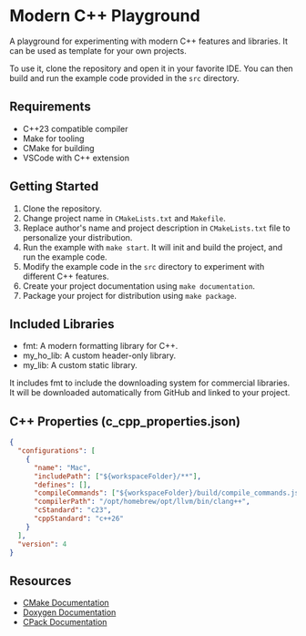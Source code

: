# Modern C++ Playground

A playground for experimenting with modern C++ features and libraries. It can be used as template for your own projects.

To use it, clone the repository and open it in your favorite IDE. You can then build and run the example code provided in the `src` directory.

## Requirements

- C++23 compatible compiler
- Make for tooling
- CMake for building
- VSCode with C++ extension

## Getting Started

1. Clone the repository.
2. Change project name in `CMakeLists.txt` and `Makefile`.
3. Replace author's name and project description in `CMakeLists.txt` file to personalize your distribution.
4. Run the example with `make start`. It will init and build the project, and run the example code.
5. Modify the example code in the `src` directory to experiment with different C++ features.
6. Create your project documentation using `make documentation`.
7. Package your project for distribution using `make package`.

## Included Libraries

- fmt: A modern formatting library for C++.
- my_ho_lib: A custom header-only library.
- my_lib: A custom static library.

It includes fmt to include the downloading system for commercial libraries. It will be downloaded automatically from GitHub and linked to your project.

## C++ Properties (c_cpp_properties.json)

```json
{
  "configurations": [
    {
      "name": "Mac",
      "includePath": ["${workspaceFolder}/**"],
      "defines": [],
      "compileCommands": ["${workspaceFolder}/build/compile_commands.json"],
      "compilerPath": "/opt/homebrew/opt/llvm/bin/clang++",
      "cStandard": "c23",
      "cppStandard": "c++26"
    }
  ],
  "version": 4
}
```

## Resources

- [CMake Documentation](https://cmake.org/documentation/)
- [Doxygen Documentation](https://www.doxygen.nl/manual/index.html)
- [CPack Documentation](https://cmake.org/cmake/help/latest/module/CPack.html)
